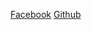 [Facebook](https://www.facebook.com/HackerspaceSilesia)
[Github](https://github.com/hackerspace-silesia)
